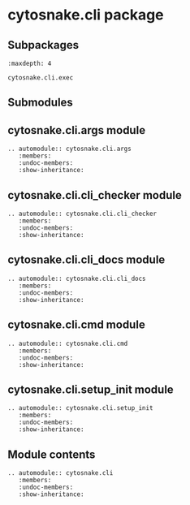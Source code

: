 # cytosnake.cli package

## Subpackages

```{toctree}
:maxdepth: 4

cytosnake.cli.exec
```

## Submodules

## cytosnake.cli.args module

```{eval-rst}
.. automodule:: cytosnake.cli.args
   :members:
   :undoc-members:
   :show-inheritance:
```

## cytosnake.cli.cli_checker module

```{eval-rst}
.. automodule:: cytosnake.cli.cli_checker
   :members:
   :undoc-members:
   :show-inheritance:
```

## cytosnake.cli.cli_docs module

```{eval-rst}
.. automodule:: cytosnake.cli.cli_docs
   :members:
   :undoc-members:
   :show-inheritance:
```

## cytosnake.cli.cmd module

```{eval-rst}
.. automodule:: cytosnake.cli.cmd
   :members:
   :undoc-members:
   :show-inheritance:
```

## cytosnake.cli.setup_init module

```{eval-rst}
.. automodule:: cytosnake.cli.setup_init
   :members:
   :undoc-members:
   :show-inheritance:
```

## Module contents

```{eval-rst}
.. automodule:: cytosnake.cli
   :members:
   :undoc-members:
   :show-inheritance:
```
